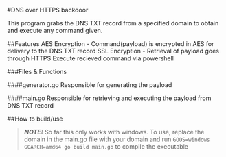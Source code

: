 #DNS over HTTPS backdoor

This program grabs the DNS TXT record from a specified domain to obtain and execute any command given.

##Features
AES Encryption - Command(payload) is encrypted in AES for delivery to the DNS TXT record
SSL Encryption - Retrieval of payload goes through HTTPS
Execute recieved command via powershell

###Files & Functions

####generator.go
Responsible for generating the payload


####main.go
Responsible for retrieving and executing the payload from DNS TXT record



##How to build/use

>**_NOTE:_** So far this only works with windows. 
To use, replace the domain in the main.go file with your domain and run 
`GOOS=windows GOARCH=amd64 go build main.go`
to compile the executable



